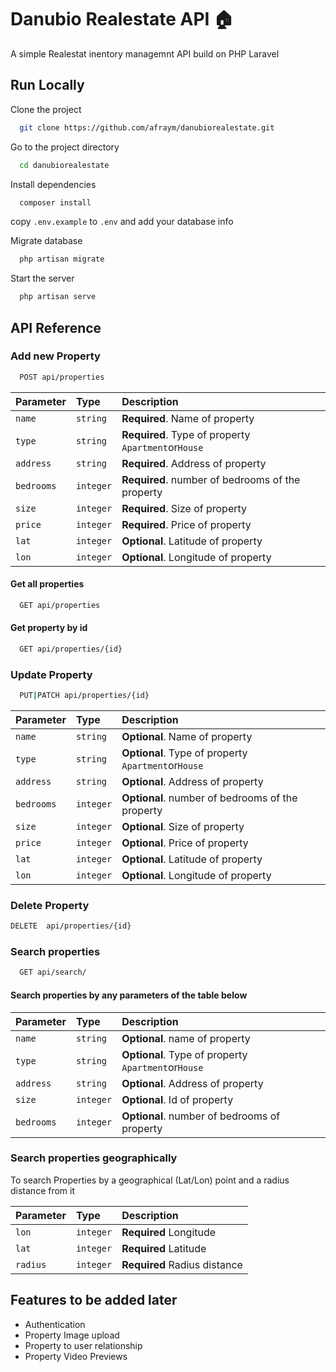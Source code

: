 
# Danubio Realestate API 🏠

A simple Realestat inentory managemnt API build on PHP Laravel


## Run Locally

Clone the project

```bash
  git clone https://github.com/afraym/danubiorealestate.git
```

Go to the project directory

```bash
  cd danubiorealestate
```

Install dependencies

```bash
  composer install
```
copy ```.env.example``` to ```.env``` and add your database info

Migrate database

```bash
  php artisan migrate
```

Start the server

```bash
  php artisan serve
```

## API Reference


### Add new Property
```bash
  POST api/properties
```

| Parameter | Type     | Description                       |
| :-------- | :------- | :-------------------------------- |
| `name`      | `string` | **Required**. Name of property  |
| `type`      | `string` | **Required**. Type of property  ```Apartment```or```House``` |
| `address`      | `string` | **Required**. Address of property  |
| `bedrooms`      | `integer` | **Required**. number of bedrooms of the property |
| `size`      | `integer` | **Required**. Size of property  |
| `price`      | `integer` | **Required**. Price of property  |
| `lat`      | `integer` | **Optional**. Latitude of property  |
| `lon`      | `integer` | **Optional**. Longitude of property  |


#### Get all properties

```bash
  GET api/properties
```

#### Get property by id

```bash
  GET api/properties/{id}
```




### Update Property
```bash
  PUT|PATCH api/properties/{id}
```

| Parameter | Type     | Description                       |
| :-------- | :------- | :-------------------------------- |
| `name`      | `string` | **Optional**. Name of property  |
| `type`      | `string` | **Optional**. Type of property  ```Apartment```or```House``` |
| `address`      | `string` | **Optional**. Address of property  |
| `bedrooms`      | `integer` | **Optional**. number of bedrooms of the property |
| `size`      | `integer` | **Optional**. Size of property  |
| `price`      | `integer` | **Optional**. Price of property  |
| `lat`      | `integer` | **Optional**. Latitude of property  |
| `lon`      | `integer` | **Optional**. Longitude of property  |


### Delete Property

```bash
DELETE  api/properties/{id}
```

### Search properties
```bash
  GET api/search/
```
#### Search properties by any parameters of the table below

| Parameter | Type     | Description                       |
| :-------- | :------- | :-------------------------------- |
| `name`      | `string` | **Optional**. name of property  |
| `type`      | `string` | **Optional**. Type of property  ```Apartment```or```House``` |
| `address`      | `string` | **Optional**. Address of property  |
| `size`      | `integer` | **Optional**. Id of property  |
| `bedrooms`      | `integer` | **Optional**. number of bedrooms of property |

### Search properties geographically
To search Properties by a geographical (Lat/Lon) point and a
radius distance from it

| Parameter | Type     | Description                       |
| :-------- | :------- | :-------------------------------- |
| `lon`      | `integer` | **Required** Longitude  |
| `lat`      | `integer` | **Required** Latitude  |
| `radius`      | `integer` |**Required**  Radius distance |



## Features to be added later

- Authentication
- Property Image upload
- Property to user relationship
- Property Video Previews

